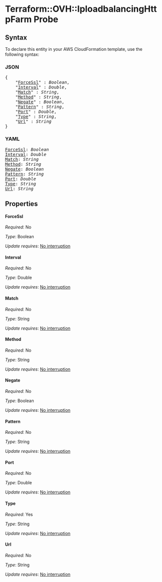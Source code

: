 # Terraform::OVH::IploadbalancingHttpFarm Probe

## Syntax

To declare this entity in your AWS CloudFormation template, use the following syntax:

### JSON

<pre>
{
    "<a href="#forcessl" title="ForceSsl">ForceSsl</a>" : <i>Boolean</i>,
    "<a href="#interval" title="Interval">Interval</a>" : <i>Double</i>,
    "<a href="#match" title="Match">Match</a>" : <i>String</i>,
    "<a href="#method" title="Method">Method</a>" : <i>String</i>,
    "<a href="#negate" title="Negate">Negate</a>" : <i>Boolean</i>,
    "<a href="#pattern" title="Pattern">Pattern</a>" : <i>String</i>,
    "<a href="#port" title="Port">Port</a>" : <i>Double</i>,
    "<a href="#type" title="Type">Type</a>" : <i>String</i>,
    "<a href="#url" title="Url">Url</a>" : <i>String</i>
}
</pre>

### YAML

<pre>
<a href="#forcessl" title="ForceSsl">ForceSsl</a>: <i>Boolean</i>
<a href="#interval" title="Interval">Interval</a>: <i>Double</i>
<a href="#match" title="Match">Match</a>: <i>String</i>
<a href="#method" title="Method">Method</a>: <i>String</i>
<a href="#negate" title="Negate">Negate</a>: <i>Boolean</i>
<a href="#pattern" title="Pattern">Pattern</a>: <i>String</i>
<a href="#port" title="Port">Port</a>: <i>Double</i>
<a href="#type" title="Type">Type</a>: <i>String</i>
<a href="#url" title="Url">Url</a>: <i>String</i>
</pre>

## Properties

#### ForceSsl

_Required_: No

_Type_: Boolean

_Update requires_: [No interruption](https://docs.aws.amazon.com/AWSCloudFormation/latest/UserGuide/using-cfn-updating-stacks-update-behaviors.html#update-no-interrupt)

#### Interval

_Required_: No

_Type_: Double

_Update requires_: [No interruption](https://docs.aws.amazon.com/AWSCloudFormation/latest/UserGuide/using-cfn-updating-stacks-update-behaviors.html#update-no-interrupt)

#### Match

_Required_: No

_Type_: String

_Update requires_: [No interruption](https://docs.aws.amazon.com/AWSCloudFormation/latest/UserGuide/using-cfn-updating-stacks-update-behaviors.html#update-no-interrupt)

#### Method

_Required_: No

_Type_: String

_Update requires_: [No interruption](https://docs.aws.amazon.com/AWSCloudFormation/latest/UserGuide/using-cfn-updating-stacks-update-behaviors.html#update-no-interrupt)

#### Negate

_Required_: No

_Type_: Boolean

_Update requires_: [No interruption](https://docs.aws.amazon.com/AWSCloudFormation/latest/UserGuide/using-cfn-updating-stacks-update-behaviors.html#update-no-interrupt)

#### Pattern

_Required_: No

_Type_: String

_Update requires_: [No interruption](https://docs.aws.amazon.com/AWSCloudFormation/latest/UserGuide/using-cfn-updating-stacks-update-behaviors.html#update-no-interrupt)

#### Port

_Required_: No

_Type_: Double

_Update requires_: [No interruption](https://docs.aws.amazon.com/AWSCloudFormation/latest/UserGuide/using-cfn-updating-stacks-update-behaviors.html#update-no-interrupt)

#### Type

_Required_: Yes

_Type_: String

_Update requires_: [No interruption](https://docs.aws.amazon.com/AWSCloudFormation/latest/UserGuide/using-cfn-updating-stacks-update-behaviors.html#update-no-interrupt)

#### Url

_Required_: No

_Type_: String

_Update requires_: [No interruption](https://docs.aws.amazon.com/AWSCloudFormation/latest/UserGuide/using-cfn-updating-stacks-update-behaviors.html#update-no-interrupt)

